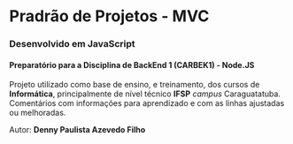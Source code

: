 # Pradrão de Projetos - MVC

### Desenvolvido em JavaScript

#### Preparatório para a Disciplina de BackEnd 1 (CARBEK1) - Node.JS

Projeto utilizado como base de ensino, e treinamento, dos cursos de **Informática**,
principalmente de nível técnico **IFSP** _campus_ Caraguatatuba.  
Comentários com informações para aprendizado e com as linhas ajustadas ou melhoradas.

Autor: **Denny Paulista Azevedo Filho**

